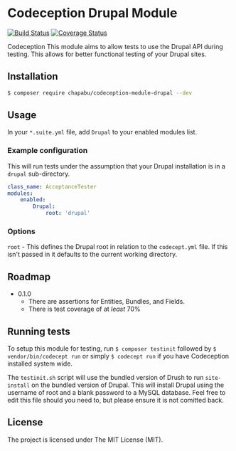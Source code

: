 # Codeception Drupal Module

[![Build Status](https://travis-ci.org/Chapabu/codeception-module-drupal.svg?branch=master)](https://travis-ci.org/Chapabu/codeception-module-drupal)
[![Coverage Status](https://coveralls.io/repos/Chapabu/codeception-module-drupal/badge.svg?branch=master)](https://coveralls.io/r/Chapabu/codeception-module-drupal?branch=master)

Codeception This module aims to allow tests to use the Drupal API during
testing. This allows for better functional testing of your Drupal sites.

## Installation

```bash
$ composer require chapabu/codeception-module-drupal --dev
```

## Usage

In your `*.suite.yml` file, add `Drupal` to your enabled modules list.

### Example configuration

This will run tests under the assumption that your Drupal installation
is in a `drupal` sub-directory.

```yaml
class_name: AcceptanceTester
modules:
    enabled:
        Drupal:
            root: 'drupal'
```

### Options

```root``` - This defines the Drupal root in relation to the
`codecept.yml` file. If this isn't passed in it defaults to the current
working directory.

## Roadmap

* 0.1.0
    * There are assertions for Entities, Bundles, and Fields.
    * There is test coverage of at _least_ 70%

## Running tests

To setup this module for testing, run `$ composer testinit` followed by
`$ vendor/bin/codecept run` or simply `$ codecept run` if you have
Codeception installed system wide.

The `testinit.sh` script will use the bundled version of Drush to run
`site-install` on the bundled version of Drupal.  This will install
Drupal using the username of root and a blank password to a MySQL
database. Feel free to edit this file should you need to, but please
ensure it is not comitted back.

## License

The project is licensed under The MIT License (MIT).
